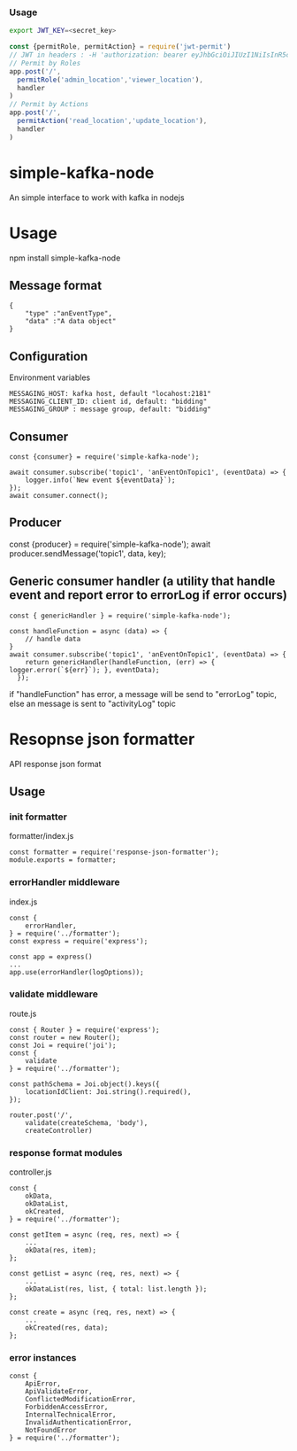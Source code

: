 ### Usage
```bash
export JWT_KEY=<secret_key>
```
```javascript
const {permitRole, permitAction} = require('jwt-permit')
// JWT in headers : -H 'authorization: bearer eyJhbGciOiJIUzI1NiIsInR5cCI6IkpXVCJ9.eyJkYXRhIjp7ImFjY291bnRJZCI6IjM1NTIwMGU...'
// Permit by Roles
app.post('/',
  permitRole('admin_location','viewer_location'),
  handler
)
// Permit by Actions
app.post('/',
  permitAction('read_location','update_location'),
  handler
)
```

# simple-kafka-node
An simple interface to work with kafka in nodejs
# Usage
npm install simple-kafka-node

## Message format
```
{
    "type" :"anEventType",
    "data" :"A data object"
}
```

## Configuration
Environment variables
```
MESSAGING_HOST: kafka host, default "locahost:2181"
MESSAGING_CLIENT_ID: client id, default: "bidding"
MESSAGING_GROUP : message group, default: "bidding"
```

## Consumer
```
const {consumer} = require('simple-kafka-node');

await consumer.subscribe('topic1', 'anEventOnTopic1', (eventData) => {
    logger.info(`New event ${eventData}`);
});
await consumer.connect();
```


## Producer
const {producer} = require('simple-kafka-node');
await producer.sendMessage('topic1', data, key);

## Generic consumer handler (a utility that handle event and report error to errorLog if error occurs)

```
const { genericHandler } = require('simple-kafka-node');

const handleFunction = async (data) => {
    // handle data
}
await consumer.subscribe('topic1', 'anEventOnTopic1', (eventData) => {
    return genericHandler(handleFunction, (err) => { logger.error(`${err}`); }, eventData);
  });

 ```
if "handleFunction" has error, a message will be send to "errorLog" topic, else an message is sent to "activityLog" topic


# Resopnse json formatter

API response json format

## Usage

### init formatter

formatter/index.js
```
const formatter = require('response-json-formatter');
module.exports = formatter;
```

### errorHandler middleware

index.js
```
const {
    errorHandler,
} = require('../formatter');
const express = require('express');

const app = express()
...
app.use(errorHandler(logOptions));
```

### validate middleware
route.js
```
const { Router } = require('express');
const router = new Router();
const Joi = require('joi');
const {
    validate
} = require('../formatter');

const pathSchema = Joi.object().keys({
    locationIdClient: Joi.string().required(),
});

router.post('/',
    validate(createSchema, 'body'),
    createController)
``` 

### response format modules
controller.js
```
const {
    okData,
    okDataList,
    okCreated,
} = require('../formatter');

const getItem = async (req, res, next) => {
    ...
    okData(res, item);
};

const getList = async (req, res, next) => {
    ...
    okDataList(res, list, { total: list.length });
};

const create = async (req, res, next) => {
    ...
    okCreated(res, data);
};
```
### error instances
```
const {
    ApiError,
    ApiValidateError,
    ConflictedModificationError,
    ForbiddenAccessError,
    InternalTechnicalError,
    InvalidAuthenticationError,
    NotFoundError
} = require('../formatter');
```
